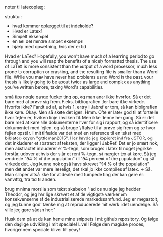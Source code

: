 

noter til latexoplæg:


struktur:


  - hvad kommer oplægget til at indeholde?
  - Hvad er Latex?
  - Simpelt eksempel
  - en hel del mindre simpelt eksempel
  - hjælp med opsætning, hvis der er tid


Hvad er LaTex?
Hopefully, you won't have much of a learning period to go through and you will reap the benefits of a nicely formatted thesis. The use of LaTeX is more consistent than the output of a word processor, much less prone to corruption or crashing, and the resulting file is smaller than a Word file. While you may have never had problems using Word in the past, your thesis is likely going to be about twice as large and complex as anything you've written before, taxing Word's capabilities. 









små tips 
nogle gange fucker ting op, og man aner ikke hvorfor. Så er det bare med at prøve sig frem. F.eks. bibliografien der bare ikke virkede. Hvorfor ikke? Fandt ud af, at hvis 1. entry i Jabref er tom, så kan bibligrafien ikke køre. Okay. Men så skete det igen. Hmm. Ofte er latex god til at fortælle hvor fejlen er, hvilken linje i hvilken fil. Men ikke denne her gang. Så er det bare med at køre alle dokumenterne hver for sig i rapport, og så identificere dokumentet med fejlen. og så bruge \iffalse til at prøve sig frem og se hvor fejlen opstår. I mit tilfælde var det med en reference til en tekst med biblatex-keyen "gittleman2015". Her havde jeg kopieret ind fra JSTOR, og det inkluderer et abstract af teksten, der ligger i JabRef. Det er jo smart nok, men abstractet inkluderer et %-tegn, som bruges i latex til noget jeg ikke forstår, udover at hvis der står et rent %-tegn, så nægter tex at køre. Så jeg ændrede "94 % of the population" til "94 percent of the population" og så virkede det. Jeg kunne nok også have skrevet "94 \% of the population" men det andet var mere læseligt, det skal jo ikke compiles af latex.
  → Så. Man slipper altså ikke for at deale med tumpede ting der kan gøre én vanvittig, fra tid til anden.


brug minima moralia som tekst skabelon  "lad os nu sige jeg hedder Theodor, og jeg har lige skrevet et af de vigtigste værker om konsekvenserne af de industrialiserede markedssamfund. Jeg er megastolt, og jeg kunne godt tænke mig at reproducerede mit værk i det uendelige. Så ville jeg gøre sådan her:"











Husk dem på at de kan hente mine snippets i mit github repository. Og følge den daglige udvikling i mit speciale! Live!! Følge den magiske proces, hvorigennem speciale bliver til! yeay!



























































